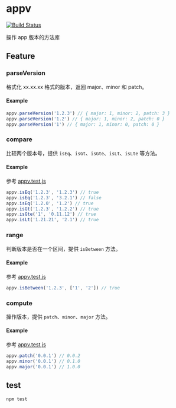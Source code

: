 # appv

[![Build Status](https://travis-ci.org/sunhengzhe/appv.svg?branch=master)](https://travis-ci.org/sunhengzhe/appv)

操作 app 版本的方法库

## Feature

### parseVersion

格式化 xx.xx.xx 格式的版本，返回 major、minor 和 patch。

#### Example

```js
appv.parseVersion('1.2.3') // { major: 1, minor: 2, patch: 3 }
appv.parseVersion('1.2') // { major: 1, minor: 2, patch: 0 }
appv.parseVersion('1') // { major: 1, minor: 0, patch: 0 }
```

### compare

比较两个版本号，提供 `isEq`、`isGt`、`isGte`、`isLt`、`isLte` 等方法。

#### Example

参考 [appv.test.js](./test/appv.test.js)

```js
appv.isEq('1.2.3', '1.2.3') // true
appv.isEq('1.2.3', '3.2.1') // false
appv.isEq('1.2.0', '1.2') // true
appv.isGt('1.2.3', '1.2.2') // true
appv.isGte('1', '0.11.12') // true
appv.isLt('1.21.21', '2.1') // true
```

### range

判断版本是否在一个区间，提供 `isBetween` 方法。

#### Example

参考 [appv.test.js](./test/appv.test.js)

```js
appv.isBetween('1.2.3', ['1', '2']) // true
```

### compute

操作版本，提供 `patch`、`minor`、`major` 方法。

#### Example

参考 [appv.test.js](./test/appv.test.js)

```js
appv.patch('0.0.1') // 0.0.2
appv.minor('0.0.1') // 0.1.0
appv.major('0.0.1') // 1.0.0
```

## test

```js
npm test
```
